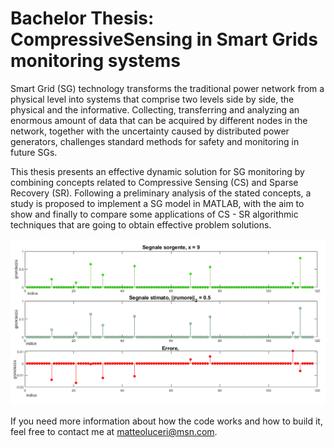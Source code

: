 # Bachelor Thesis: CompressiveSensing in Smart Grids monitoring systems
 
Smart Grid (SG) technology transforms the traditional power network from a physical level into systems that comprise two levels side by side, the physical and the informative. Collecting, transferring and analyzing an enormous amount of data that can be acquired by different nodes in the network, together with the uncertainty caused by distributed power generators, challenges standard methods for safety and monitoring in future SGs.   
 
This thesis presents an effective dynamic solution for SG monitoring by combining concepts related to Compressive Sensing (CS) and Sparse Recovery (SR). Following a preliminary analysis of the stated concepts, a study is proposed to implement a SG model in MATLAB, with the aim to show and finally to compare some  applications of CS - SR algorithmic techniques that are going to obtain effective problem solutions.

![](risultato.png)

If you need more information about how the code works and how to build it, feel free to contact me at matteoluceri@msn.com.
